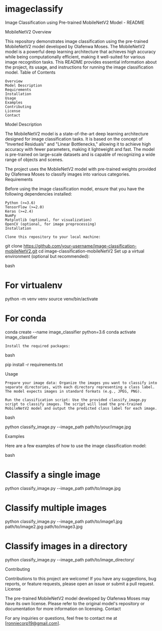# imageclassify
Image Classification using Pre-trained MobileNetV2 Model - README

MobileNetV2
Overview

This repository demonstrates image classification using the pre-trained MobileNetV2 model developed by Olafenwa Moses. The MobileNetV2 model is a powerful deep learning architecture that achieves high accuracy while being computationally efficient, making it well-suited for various image recognition tasks. This README provides essential information about the project, its usage, and instructions for running the image classification model.
Table of Contents

    Overview
    Model Description
    Requirements
    Installation
    Usage
    Examples
    Contributing
    License
    Contact

Model Description

The MobileNetV2 model is a state-of-the-art deep learning architecture designed for image classification tasks. It is based on the concept of "Inverted Residuals" and "Linear Bottlenecks," allowing it to achieve high accuracy with fewer parameters, making it lightweight and fast. The model is pre-trained on large-scale datasets and is capable of recognizing a wide range of objects and scenes.

The project uses the MobileNetV2 model with pre-trained weights provided by Olafenwa Moses to classify images into various categories.
Requirements

Before using the image classification model, ensure that you have the following dependencies installed:

    Python (>=3.6)
    TensorFlow (>=2.0)
    Keras (>=2.4)
    NumPy
    Matplotlib (optional, for visualization)
    OpenCV (optional, for image preprocessing)
    Installation

    Clone this repository to your local machine:


git clone https://github.com/your-username/image-classification-mobileNetV2.git
cd image-classification-mobileNetV2
    Set up a virtual environment (optional but recommended):

bash

# For virtualenv
python -m venv venv
source venv/bin/activate

# For conda
conda create --name image_classifier python=3.6
conda activate image_classifier

    Install the required packages:

bash

pip install -r requirements.txt

Usage

    Prepare your image data: Organize the images you want to classify into separate directories, with each directory representing a class label. The model expects images in standard formats (e.g., JPEG, PNG).

    Run the classification script: Use the provided classify_image.py script to classify images. The script will load the pre-trained MobileNetV2 model and output the predicted class label for each image.

bash

python classify_image.py --image_path path/to/your/image.jpg

Examples

Here are a few examples of how to use the image classification model:

bash

# Classify a single image
python classify_image.py --image_path path/to/image.jpg

# Classify multiple images
python classify_image.py --image_path path/to/image1.jpg path/to/image2.jpg path/to/image3.jpg

# Classify images in a directory
python classify_image.py --image_path path/to/image_directory/

Contributing

Contributions to this project are welcome! If you have any suggestions, bug reports, or feature requests, please open an issue or submit a pull request.
License

The pre-trained MobileNetV2 model developed by Olafenwa Moses may have its own license. Please refer to the original model's repository or documentation for more information on licensing.
Contact

For any inquiries or questions, feel free to contact me at [ronniecorp19@gmail.com].
